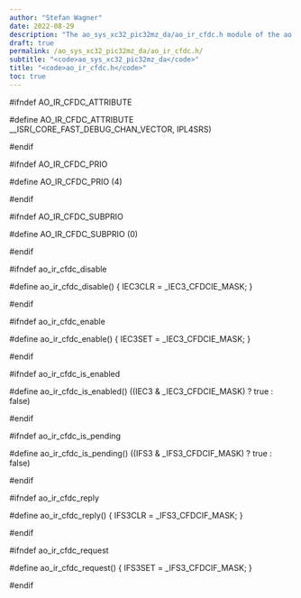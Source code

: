 ```yaml
---
author: "Stefan Wagner"
date: 2022-08-29
description: "The ao_sys_xc32_pic32mz_da/ao_ir_cfdc.h module of the ao real-time operating system."
draft: true
permalink: /ao_sys_xc32_pic32mz_da/ao_ir_cfdc.h/ 
subtitle: "<code>ao_sys_xc32_pic32mz_da</code>"
title: "<code>ao_ir_cfdc.h</code>"
toc: true
---
```


#ifndef AO_IR_CFDC_ATTRIBUTE

#define AO_IR_CFDC_ATTRIBUTE        __ISR(_CORE_FAST_DEBUG_CHAN_VECTOR, IPL4SRS)

#endif

#ifndef AO_IR_CFDC_PRIO

#define AO_IR_CFDC_PRIO             (4)

#endif

#ifndef AO_IR_CFDC_SUBPRIO

#define AO_IR_CFDC_SUBPRIO          (0)

#endif

#ifndef ao_ir_cfdc_disable

#define ao_ir_cfdc_disable()        { IEC3CLR = _IEC3_CFDCIE_MASK; }

#endif

#ifndef ao_ir_cfdc_enable

#define ao_ir_cfdc_enable()         { IEC3SET = _IEC3_CFDCIE_MASK; }

#endif

#ifndef ao_ir_cfdc_is_enabled

#define ao_ir_cfdc_is_enabled()     ((IEC3 & _IEC3_CFDCIE_MASK) ? true : false)

#endif

#ifndef ao_ir_cfdc_is_pending

#define ao_ir_cfdc_is_pending()     ((IFS3 & _IFS3_CFDCIF_MASK) ? true : false)

#endif

#ifndef ao_ir_cfdc_reply

#define ao_ir_cfdc_reply()          { IFS3CLR = _IFS3_CFDCIF_MASK; }

#endif

#ifndef ao_ir_cfdc_request

#define ao_ir_cfdc_request()        { IFS3SET = _IFS3_CFDCIF_MASK; }

#endif

